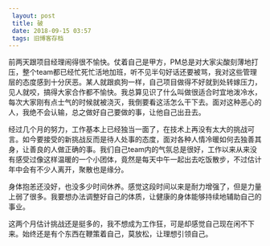 ```yaml
---
 layout: post
 title: 破
 date: 2018-09-15 03:57
 tags: 旧博客存档
---
```

前两天跟项目经理闹得很不愉快。仗着自己是甲方，PM总是对大家尖酸刻薄地打压，整个team都已经忙死忙活地加班，听不见半句好话还要被骂，我对这些管理层的态度感到十分厌恶。某人就跟疯狗一样，自己项目做得不好就到处转嫁压力，见人就咬，搞得大家合作都不愉快。我总算见识了什么叫做很适合时宜地泼冷水，每次大家刚有点士气的时候就被浇灭，我倒要看这活怎么干下去。面对这种恶心的人，我绝不会认输，总之做好自己要做的事，让他自己出丑去。

经过几个月的努力，工作基本上已经独当一面了，在技术上再没有太大的挑战可言。如今要接受的新挑战反而是待人处事的态度，面对各种人情冷暖如何去独善其身，让善良的人做正确的事。我们自己team内的气氛总是很好，工作以来从来没有感受过像这样温暖的一个小团体，竟然是每天中午一起出去吃饭散步，不过估计年中会有不少人离开，聚散也是缘分。

身体抱恙还没好，也没多少时间休养。感觉这段时间以来是耐力增强了，但是力量上弱了很多。我要想办法调整好自己的体质，让健康的身体能够持续地辅助自己的事业。

这两个月估计挑战还是挺多的，我不想成为工作狂，可是却感觉自己现在闲不下来。始终还是有个东西在鞭策着自己，莫放松，让理想引领自己。

